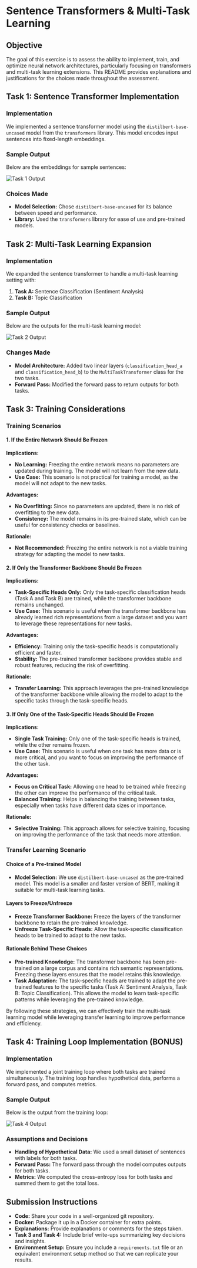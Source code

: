 # Sentence Transformers & Multi-Task Learning

## Objective

The goal of this exercise is to assess the ability to implement, train, and optimize neural network architectures, particularly focusing on transformers and multi-task learning extensions. This README provides explanations and justifications for the choices made throughout the assessment.

## Task 1: Sentence Transformer Implementation

### Implementation

We implemented a sentence transformer model using the `distilbert-base-uncased` model from the `transformers` library. This model encodes input sentences into fixed-length embeddings.

### Sample Output

Below are the embeddings for sample sentences:

![Task 1 Output](screenshots/task1_output.png)

### Choices Made

- **Model Selection:** Chose `distilbert-base-uncased` for its balance between speed and performance.
- **Library:** Used the `transformers` library for ease of use and pre-trained models.

## Task 2: Multi-Task Learning Expansion

### Implementation

We expanded the sentence transformer to handle a multi-task learning setting with:
1. **Task A:** Sentence Classification (Sentiment Analysis)
2. **Task B:** Topic Classification

### Sample Output

Below are the outputs for the multi-task learning model:

![Task 2 Output](screenshots/task2_output.png)

### Changes Made

- **Model Architecture:** Added two linear layers (`classification_head_a` and `classification_head_b`) to the `MultiTaskTransformer` class for the two tasks.
- **Forward Pass:** Modified the forward pass to return outputs for both tasks.

## Task 3: Training Considerations

### Training Scenarios

#### 1. If the Entire Network Should Be Frozen

**Implications:**
- **No Learning:** Freezing the entire network means no parameters are updated during training. The model will not learn from the new data.
- **Use Case:** This scenario is not practical for training a model, as the model will not adapt to the new tasks.

**Advantages:**
- **No Overfitting:** Since no parameters are updated, there is no risk of overfitting to the new data.
- **Consistency:** The model remains in its pre-trained state, which can be useful for consistency checks or baselines.

**Rationale:**
- **Not Recommended:** Freezing the entire network is not a viable training strategy for adapting the model to new tasks.

#### 2. If Only the Transformer Backbone Should Be Frozen

**Implications:**
- **Task-Specific Heads Only:** Only the task-specific classification heads (Task A and Task B) are trained, while the transformer backbone remains unchanged.
- **Use Case:** This scenario is useful when the transformer backbone has already learned rich representations from a large dataset and you want to leverage these representations for new tasks.

**Advantages:**
- **Efficiency:** Training only the task-specific heads is computationally efficient and faster.
- **Stability:** The pre-trained transformer backbone provides stable and robust features, reducing the risk of overfitting.

**Rationale:**
- **Transfer Learning:** This approach leverages the pre-trained knowledge of the transformer backbone while allowing the model to adapt to the specific tasks through the task-specific heads.

#### 3. If Only One of the Task-Specific Heads Should Be Frozen

**Implications:**
- **Single Task Training:** Only one of the task-specific heads is trained, while the other remains frozen.
- **Use Case:** This scenario is useful when one task has more data or is more critical, and you want to focus on improving the performance of the other task.

**Advantages:**
- **Focus on Critical Task:** Allowing one head to be trained while freezing the other can improve the performance of the critical task.
- **Balanced Training:** Helps in balancing the training between tasks, especially when tasks have different data sizes or importance.

**Rationale:**
- **Selective Training:** This approach allows for selective training, focusing on improving the performance of the task that needs more attention.

### Transfer Learning Scenario

#### Choice of a Pre-trained Model

- **Model Selection:** We use `distilbert-base-uncased` as the pre-trained model. This model is a smaller and faster version of BERT, making it suitable for multi-task learning tasks.

#### Layers to Freeze/Unfreeze

- **Freeze Transformer Backbone:** Freeze the layers of the transformer backbone to retain the pre-trained knowledge.
- **Unfreeze Task-Specific Heads:** Allow the task-specific classification heads to be trained to adapt to the new tasks.

#### Rationale Behind These Choices

- **Pre-trained Knowledge:** The transformer backbone has been pre-trained on a large corpus and contains rich semantic representations. Freezing these layers ensures that the model retains this knowledge.
- **Task Adaptation:** The task-specific heads are trained to adapt the pre-trained features to the specific tasks (Task A: Sentiment Analysis, Task B: Topic Classification). This allows the model to learn task-specific patterns while leveraging the pre-trained knowledge.

By following these strategies, we can effectively train the multi-task learning model while leveraging transfer learning to improve performance and efficiency.

## Task 4: Training Loop Implementation (BONUS)

### Implementation

We implemented a joint training loop where both tasks are trained simultaneously. The training loop handles hypothetical data, performs a forward pass, and computes metrics.

### Sample Output

Below is the output from the training loop:

![Task 4 Output](screenshots/task4_output.png)

### Assumptions and Decisions

- **Handling of Hypothetical Data:** We used a small dataset of sentences with labels for both tasks.
- **Forward Pass:** The forward pass through the model computes outputs for both tasks.
- **Metrics:** We computed the cross-entropy loss for both tasks and summed them to get the total loss.

## Submission Instructions

- **Code:** Share your code in a well-organized git repository.
- **Docker:** Package it up in a Docker container for extra points.
- **Explanations:** Provide explanations or comments for the steps taken.
- **Task 3 and Task 4:** Include brief write-ups summarizing key decisions and insights.
- **Environment Setup:** Ensure you include a `requirements.txt` file or an equivalent environment setup method so that we can replicate your results.

